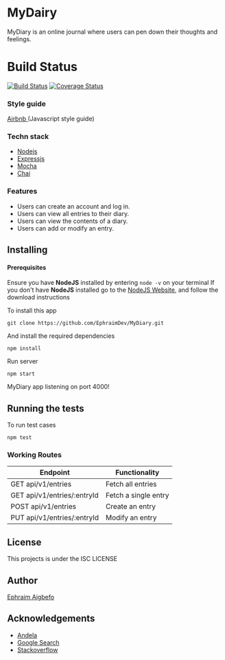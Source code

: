 # MyDairy

MyDiary is an online journal where users can pen down their thoughts and feelings.

# Build Status

[![Build Status](https://travis-ci.org/EphraimDev/MyDiary.svg?branch=develop)](https://travis-ci.org/EphraimDev/MyDiary)
[![Coverage Status](https://coveralls.io/repos/github/EphraimDev/MyDiary/badge.svg?branch=develop)](https://coveralls.io/github/EphraimDev/MyDiary?branch=develop)

### Style guide

[Airbnb ](https://github.com/airbnb/javascript)(Javascript style guide)

### Techn stack

- [Nodejs](https://nodejs.org/en/)
- [Expressjs](https://expressjs.com/)
- [Mocha](https://mochajs.org/)
- [Chai](http://www.chaijs.com/)

### Features

- Users can create an account and log in.
- Users can view all entries to their diary.
- Users can view the contents of a diary.
- Users can add or modify an entry.

## Installing

#### Prerequisites

Ensure you have **NodeJS** installed by entering `node -v` on your terminal
If you don't have **NodeJS** installed go to the [NodeJS Website](http://nodejs.org), and follow the download instructions

To install this app

```
git clone https://github.com/EphraimDev/MyDiary.git
```

And install the required dependencies

```
npm install
```

Run server

```
npm start
```

MyDiary app listening on port 4000!

## Running the tests

To run test cases

```
npm test
```

### Working Routes

<table>
<thead>
<tr>
<th>Endpoint</th>
<th>Functionality</th>
</tr>
</thead>
<tbody>
<tr>
<td>GET api/v1/entries</td>
<td>Fetch all entries</td>
</tr>
<tr>
<td>GET api/v1/entries/:entryId</td>
<td>Fetch a single entry</td>
</tr>
<tr>
<td>POST api/v1/entries</td>
<td>Create an entry</td>
</tr>
<tr>
<td>PUT api/v1/entries/:entryId</td>
<td>Modify an entry</td>
</tr>
</tbody></table>

## License

This projects is under the ISC LICENSE

## Author 

[Ephraim Aigbefo](https://github.com/EphraimDev)

## Acknowledgements

- [Andela](http://andela.com)
- [Google Search](https://google.com)
- [Stackoverflow](stackoverflow.com)


